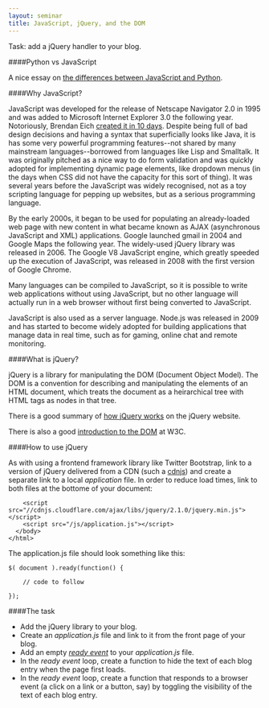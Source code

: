 ```yaml
---
layout: seminar
title: JavaScript, jQuery, and the DOM
---
```


Task: add a jQuery handler to your blog.

####Python vs JavaScript

A nice essay on [the differences between JavaScript and Python](https://blog.glyphobet.net/essay/2557).

####Why JavaScript?

JavaScript was developed for the release of Netscape Navigator 2.0 in 1995 and was added to Microsoft Internet Explorer 3.0 the following year. Notoriously, Brendan Eich [created it in 10 days](https://www.w3.org/community/webed/wiki/A_Short_History_of_JavaScript). Despite being full of bad design decisions and having a syntax that superficially looks like Java, it is has some very powerful programming features--not shared by many mainstream languages--borrowed from languages like Lisp and Smalltalk. 
It was originally pitched as a nice way to do form validation and was quickly adopted for implementing dynamic page elements, like dropdown menus (in the days when CSS did not have the capacity for this sort of thing). It was several years before the JavaScript was widely recognised, not as a toy scripting language for pepping up websites, but as a serious programming language.

By the early 2000s, it began to be used for populating an already-loaded web page with new content in what became known as AJAX (asynchronous JavaScript and XML) applications. Google launched gmail in 2004 and Google Maps the following year. The widely-used jQuery library was released in 2006. The Google V8 JavaScript engine, which greatly speeded up the execution of JavaScript, was released in 2008 with the first version of Google Chrome.

Many languages can be compiled to JavaScript, so it is possible to write web applications without using JavaScript, but no other language will actually run in a web browser without first being converted to JavaScript.

JavaScript is also used as a server language. Node.js was released in 2009 and has started to become widely adopted for building applications that manage data in real time, such as for gaming, online chat and remote monitoring.

####What is jQuery?

jQuery is a library for manipulating the DOM (Document Object Model). The DOM is a convention for describing and manipulating the elements of an HTML document, which treats the document as a heirarchical tree with HTML tags as nodes in that tree.

There is a good summary of [how jQuery works](http://learn.jquery.com/about-jquery/how-jquery-works/) on the jQuery website.

There is also a good [introduction to the DOM](http://www.w3.org/TR/DOM-Level-2-Core/introduction.html) at W3C.

####How to use jQuery

As with using a frontend framework library like Twitter Bootstrap, link to a version of jQuery delivered from a CDN (such a [cdnjs](http://cdnjs.com/libraries/jquery/)) and create a separate link to a local _application_ file. In order to reduce load times, link to both files at the bottome of your document:

        <script src="//cdnjs.cloudflare.com/ajax/libs/jquery/2.1.0/jquery.min.js"></script>
        <script src="/js/application.js"></script>
      </body>
    </html>
    
The application.js file should look something like this:

    $( document ).ready(function() {

        // code to follow

    });

####The task

* Add the jQuery library to your blog.
* Create an _application.js_ file and link to it from the front page of your blog.
* Add an empty [_ready event_](http://api.jquery.com/ready/) to your _application.js_ file.
* In the _ready event_ loop, create a function to hide the text of each blog entry when the page first loads.
* In the _ready event_ loop, create a function that responds to a browser event (a click on a link or a button, say) by toggling the visibility of the text of each blog entry.




